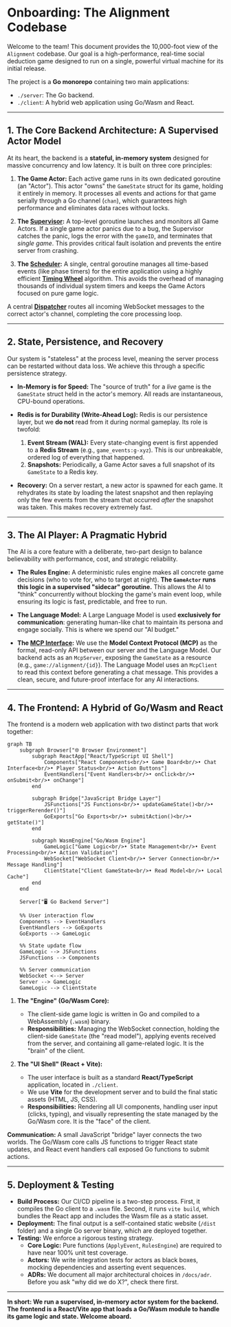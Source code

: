 # Onboarding: The Alignment Codebase

Welcome to the team! This document provides the 10,000-foot view of the `Alignment` codebase. Our goal is a high-performance, real-time social deduction game designed to run on a single, powerful virtual machine for its initial release.

The project is a **Go monorepo** containing two main applications:
*   `./server`: The Go backend.
*   `./client`: A hybrid web application using Go/Wasm and React.

---

## 1. The Core Backend Architecture: A Supervised Actor Model

At its heart, the backend is a **stateful, in-memory system** designed for massive concurrency and low latency. It is built on three core principles:

1.  **The Game Actor:** Each active game runs in its own dedicated goroutine (an "Actor"). This actor "owns" the `GameState` struct for its game, holding it entirely in memory. It processes all events and actions for that game serially through a Go channel (`chan`), which guarantees high performance and eliminates data races without locks.

2.  **The [Supervisor](../adr/003-supervisor-pattern.md):** A top-level goroutine launches and monitors all Game Actors. If a single game actor panics due to a bug, the Supervisor catches the panic, logs the error with the `gameID`, and terminates that *single game*. This provides critical fault isolation and prevents the entire server from crashing.

3.  **The [Scheduler](../architecture/README.md#the-lifecycle-of-a-player-action):** A single, central goroutine manages all time-based events (like phase timers) for the entire application using a highly efficient **[Timing Wheel](../glossary.md#timing-wheel)** algorithm. This avoids the overhead of managing thousands of individual system timers and keeps the Game Actors focused on pure game logic.

A central **[Dispatcher](../glossary.md#dispatcher)** routes all incoming WebSocket messages to the correct actor's channel, completing the core processing loop.

---

## 2. State, Persistence, and Recovery

Our system is "stateless" at the process level, meaning the server process can be restarted without data loss. We achieve this through a specific persistence strategy.

*   **In-Memory is for Speed:** The "source of truth" for a *live* game is the `GameState` struct held in the actor's memory. All reads are instantaneous, CPU-bound operations.

*   **Redis is for Durability (Write-Ahead Log):** Redis is our persistence layer, but we **do not** read from it during normal gameplay. Its role is twofold:
    1.  **Event Stream (WAL):** Every state-changing event is first appended to a **Redis Stream** (e.g., `game_events:g-xyz`). This is our unbreakable, ordered log of everything that happened.
    2.  **Snapshots:** Periodically, a Game Actor saves a full snapshot of its `GameState` to a Redis key.

*   **Recovery:** On a server restart, a new actor is spawned for each game. It rehydrates its state by loading the latest snapshot and then replaying only the few events from the stream that occurred *after* the snapshot was taken. This makes recovery extremely fast.

---

## 3. The AI Player: A Pragmatic Hybrid

The AI is a core feature with a deliberate, two-part design to balance believability with performance, cost, and strategic reliability.

*   **The Rules Engine:** A deterministic rules engine makes all concrete game decisions (who to vote for, who to target at night). **The `GameActor` runs this logic in a supervised "sidecar" goroutine.** This allows the AI to "think" concurrently without blocking the game's main event loop, while ensuring its logic is fast, predictable, and free to run.

*   **The Language Model:** A Large Language Model is used **exclusively for communication**: generating human-like chat to maintain its persona and engage socially. This is where we spend our "AI budget."

*   **The [MCP Interface](../architecture/03-mcp-interface.md):** We use the **Model Context Protocol (MCP)** as the formal, read-only API between our server and the Language Model. Our backend acts as an `McpServer`, exposing the `GameState` as a resource (e.g., `game://alignment/{id}`). The Language Model uses an `McpClient` to read this context before generating a chat message. This provides a clean, secure, and future-proof interface for any AI interactions.

---

## 4. The Frontend: A Hybrid of Go/Wasm and React

The frontend is a modern web application with two distinct parts that work together:

```mermaid
graph TB
    subgraph Browser["🌐 Browser Environment"]
        subgraph ReactApp["React/TypeScript UI Shell"]
            Components["React Components<br/>• Game Board<br/>• Chat Interface<br/>• Player Status<br/>• Action Buttons"]
            EventHandlers["Event Handlers<br/>• onClick<br/>• onSubmit<br/>• onChange"]
        end

        subgraph Bridge["JavaScript Bridge Layer"]
            JSFunctions["JS Functions<br/>• updateGameState()<br/>• triggerRerender()"]
            GoExports["Go Exports<br/>• submitAction()<br/>• getState()"]
        end

        subgraph WasmEngine["Go/Wasm Engine"]
            GameLogic["Game Logic<br/>• State Management<br/>• Event Processing<br/>• Action Validation"]
            WebSocket["WebSocket Client<br/>• Server Connection<br/>• Message Handling"]
            ClientState["Client GameState<br/>• Read Model<br/>• Local Cache"]
        end
    end

    Server["🖥️ Go Backend Server"]

    %% User interaction flow
    Components --> EventHandlers
    EventHandlers --> GoExports
    GoExports --> GameLogic

    %% State update flow
    GameLogic --> JSFunctions
    JSFunctions --> Components

    %% Server communication
    WebSocket <--> Server
    Server --> GameLogic
    GameLogic --> ClientState
```

1.  **The "Engine" (Go/Wasm Core):**
    *   The client-side game logic is written in Go and compiled to a WebAssembly (`.wasm`) binary.
    *   **Responsibilities:** Managing the WebSocket connection, holding the client-side `GameState` (the "read model"), applying events received from the server, and containing all game-related logic. It is the "brain" of the client.

2.  **The "UI Shell" (React + Vite):**
    *   The user interface is built as a standard **React/TypeScript** application, located in `./client`.
    *   We use **Vite** for the development server and to build the final static assets (HTML, JS, CSS).
    *   **Responsibilities:** Rendering all UI components, handling user input (clicks, typing), and visually representing the state managed by the Go/Wasm core. It is the "face" of the client.

**Communication:** A small JavaScript "bridge" layer connects the two worlds. The Go/Wasm core calls JS functions to trigger React state updates, and React event handlers call exposed Go functions to submit actions.

---

## 5. Deployment & Testing

*   **Build Process:** Our CI/CD pipeline is a two-step process. First, it compiles the Go client to a `.wasm` file. Second, it runs `vite build`, which bundles the React app and includes the Wasm file as a static asset.
*   **Deployment:** The final output is a self-contained static website (`/dist` folder) and a single Go server binary, which are deployed together.
*   **Testing:** We enforce a rigorous testing strategy.
    *   **Core Logic:** Pure functions (`ApplyEvent`, `RulesEngine`) are required to have near 100% unit test coverage.
    *   **Actors:** We write integration tests for actors as black boxes, mocking dependencies and asserting event sequences.
    *   **ADRs:** We document all major architectural choices in `/docs/adr`. Before you ask "why did we do X?", check there first.

---

**In short: We run a supervised, in-memory actor system for the backend. The frontend is a React/Vite app that loads a Go/Wasm module to handle its game logic and state. Welcome aboard.**